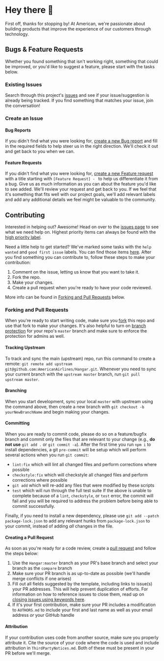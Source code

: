 # Hey there 👋
First off, thanks for stopping by! At American, we're passionate about building products that improve the experience of our customers through technology.

## Bugs & Feature Requests
Whether you found something that isn't working right, something that could be improved, or you'd like to suggest a feature, please start with the tasks below.

### Existing Issues
Search through this project's [issues](../../../issues) and see if your issue/suggestion is already being tracked. If you find something that matches your issue, join the conversation!

### Create an Issue
#### Bug Reports
If you didn't find what you were looking for, [create a new Bug report](../../../issues/new?template=bug_report.md) and fill in the required fields to help steer us in the right direction. We'll check it out and get back to you when we can.

#### Feature Requests
If you didn't find what you were looking for, [create a new Feature request](../../../issues/new?template=feature_request.md) with a title starting with `[Feature Request] - ` to help us differentiate it from a bug. Give us as much information as you can about the feature you'd like to see added. We'll review your request and get back to you. If we feel that it's something that fits well with our project goals, we'll add relevant labels and add any additional details we feel might be valuable to the community.

## Contributing
Interested in helping out? Awesome! Head on over to the [issues page](../../../issues) to see what we need help on. Highest priority items can always be found with the [high priority label](../../../issues?utf8=✓&q=is%3Aopen+label%3A"high+priority"+label%3A"help+wanted"+).

Need a little help to get started? We've marked some tasks with the `help wanted` and `good first issue` labels. You can find those items [here](../../../issues?utf8=✓&q=is%3Aopen+label%3A"good+first+issue"+label%3A"help+wanted"+). After you find something you can contribute to, follow these steps to make your contribution:
1. Comment on the issue, letting us know that you want to take it.
1. Fork the repo.
1. Make your changes.
1. Create a pull request when you're ready to have your code reviewed.

More info can be found in [Forking and Pull Requests](#forking-and-pull-requests) below.

### Forking and Pull Requests
When you're ready to start writing code, make sure you [fork](https://help.github.com/articles/fork-a-repo/) this repo and use that fork to make your changes. It's also helpful to turn on [branch protection](https://help.github.com/en/articles/configuring-protected-branches) for your repo's `master` branch and make sure to enforce the protection for admins as well.

#### Tracking Upstream
To track and sync the main (upstream) repo, run this command to create a remote: `git remote add upstream git@github.com:AmericanAirlines/Hangar.git`. Whenever you need to sync your current branch with the `upstream master` branch, run `git pull upstream master`.

#### Branching
When you start development, sync your local `master` with upstream using the command above, then create a new branch with `git checkout -b yourNewBranchName` and begin making your changes.

#### Committing
When you are ready to commit code, please do so on a feature/bugfix branch and commit only the files that are relevant to your change (e.g., **do not use** `git add .` or `git commit -a`). After the first time you run `npm i` to install dependencies, a git `pre-commit` will be setup which will perform several actions when you run `git commit`:
- `lint:fix` which will lint all changed files and perform corrections where possible
- `checkstyle:fix` which will checkstyle all changed files and perform corrections where possible
- `git add` which will re-add any files that were modified by these scripts
- `test` which will run through the full test suite
If the above is unable to complete because of a `lint`, `checkstyle`, or `test` error, the commit will fail and you will be required to address the problem before being able to commit successfully.

Finally, if you need to install a new dependency, please use `git add --patch package-lock.json` to add any relevant hunks from `package-lock.json` to your commit, instead of adding _all_ changes in the file.

#### Creating a Pull Request
As soon as you're ready for a code review, create a [pull request](https://help.github.com/articles/about-pull-requests/) and follow the steps below:
1. Use the `Hangar:master` branch as your PR's base branch and select your branch as the `compare` branch
1. Make sure your PR branch is as up-to-date as possible (we'll handle merge conflicts if one arises)
1. Fill out all fields suggested by the template, including links to issue(s) your PR addresses.  This will help prevent duplication of efforts. For information on how to reference issues to close them, read up on [closing issues using keywords here](https://help.github.com/articles/closing-issues-using-keywords/).
1. If it's your first contribution, make sure your PR includes a modification to `AUTHORS.md` to include your first and last name as well as your email address *or* your GitHub handle

#### Attribution
If your contribution uses code from another source, make sure you properly attribute it. Cite the source of your code where the code is used and include attribution in `ThirdPartyNotices.md`. Both of these must be present in your PR before we'll merge.
